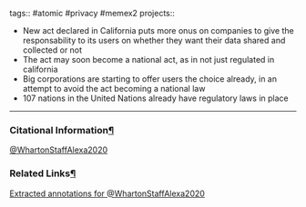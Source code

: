 tags:: #atomic #privacy  #memex2 projects::[](https://natmeng.github.io/memx2/atomic/@WhartonStaffAlexa2020/)



- New act declared in California puts more onus on companies to give the responsability to its users on whether they want their data shared and collected or not
- The act may soon become a national act, as in not just regulated in california
- Big corporations are starting to offer users the choice already, in an attempt to avoid the act becoming a national law
- 107 nations in the United Nations already have regulatory laws in place

---

### Citational Information[¶](https://natmeng.github.io/memx2/sources/@WhartonStaffAlexa2020/#citational-information "Permanent link")

[@WhartonStaffAlexa2020](https://natmeng.github.io/memx2/sources/@WhartonStaffAlexa2020/) 

### Related Links[¶](https://natmeng.github.io/memx2/atomic/@WhartonStaffAlexa2020/#related-links "Permanent link")
[Extracted annotations for @WhartonStaffAlexa2020](https://natmeng.github.io/memx2/annotations/@WhartonStaffAlexa2020/) 

